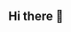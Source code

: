 ## Hi there 👋

<!--
**786260029/786260029** is a ✨ _special_ ✨ repository because its `README.md` (this file) appears on your GitHub profile.

I am a student majoring in data science and big Data technology at Fuzhou University.
I learned C. Python, data structure and other basic computer courses, machine learning, database, data mining and other professional knowledge. I'm interested in big models and big data architectures.
The development plan for the next three years is to take the postgraduate entrance exam and study majors related to big data. I think the knowledge I learned in the undergraduate period of big data is relatively shallow, which is not enough to meet the current market demand. I hope that I can have at least one scientific research experience and internship experience in related majors on the basis of completing the course content during my undergraduate study. I hope that I can learn enough skills during the postgraduate period so that I can be competent for the work in a large company for a long time and not lose my job.
-->
